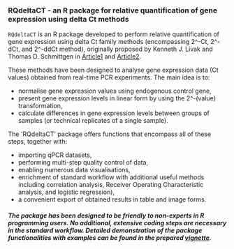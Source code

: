 
### RQdeltaCT - an R package for relative quantification of gene expression using delta Ct methods 

`RQdeltaCT` is an R package developed to perform relative quantification of gene expression using delta Ct family methods (encompassing 2^-Ct, 2^-dCt, and 2^-ddCt method), originally proposed by Kenneth J. Livak and Thomas D. Schmittgen in [Article1](https://www.sciencedirect.com/science/article/pii/S1046202301912629?via%3Dihub) and [Article2](https://www.nature.com/articles/nprot.2008.73).  

These methods have been designed to analyse gene expression data (Ct values) obtained from real-time PCR experiments. The main idea is to:

* normalise gene expression values using endogenous control gene,
* present gene expression levels in linear form by using the 2^-(value) transformation,
* calculate differences in gene expression levels between groups of samples (or technical replicates of a single sample).  

The 'RQdeltaCT' package offers functions that encompass all of these steps, together with:
* importing qPCR datasets, 
* performing multi-step quality control of data,
* enabling numerous data visualisations,
* enrichment of standard workflow with additional useful methods including correlation analysis, Receiver Operating Characteristic analysis, and logistic regression),
* a convenient export of obtained results in table and image forms.  

##### The package has been designed to be friendly to non-experts in R programming users. No additional, extensive coding steps are necessary in the standard workflow. Detailed demonstration of the package functionalities with examples can be found in the prepared [vignette](https://github.com/Donadelnal/RQdeltaCT/blob/master/vignettes/RQdeltaCT_vignette.pdf). 
